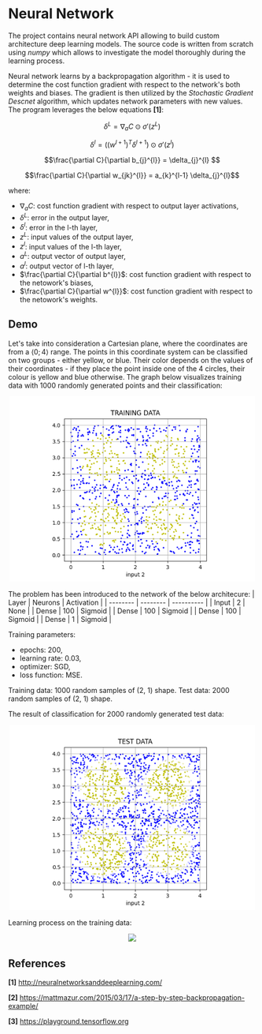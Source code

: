 
# Neural Network
The project contains neural network API allowing to build custom architecture deep learning models. The source code is written from scratch using _numpy_ which allows to investigate the model thoroughly during the learning process.

Neural network learns by a backpropagation algorithm - it is used to determine the cost function gradient with respect to the network's both weights and biases. The gradient is then utilized by the _Stochastic Gradient Descnet_ algorithm, which updates network parameters with new values. The program leverages the below equations __[1]__:
```math
\delta^{L} = \nabla_{a}C \odot \sigma ' (z^{L})
```
```math
\delta^{l} = ((w^{l+1})^{T}\delta^{l+1}) \odot \sigma ' (z^{l})
```
```math
\frac{\partial C}{\partial b_{j}^{l}} = \delta_{j}^{l} 
```
```math
\frac{\partial C}{\partial w_{jk}^{l}} = a_{k}^{l-1} \delta_{j}^{l}
```

where:
- $\nabla_{a}C$: cost function gradient with respect to output layer activations,
- $\delta^{L}$: error in the output layer,
- $\delta^{l}$: error in the l-th layer,
- $z^{L}$: input values of the output layer,
- $z^{l}$: input values of the l-th layer,
- $a^{L}$: output vector of output layer,
- $a^{l}$: output vector of l-th layer,
- $\frac{\partial C}{\partial b^{l}}$: cost function gradient with respect to the netowork's biases,
- $\frac{\partial C}{\partial w^{l}}$: cost function gradient with respect to the netowork's weights.

## Demo
Let's take into consideration a Cartesian plane, where the coordinates are from a $\langle 0; 4 \rangle$ range. The points in this coordinate system can be classified on two groups - either yellow, or blue. Their color depends on the values of their coordinates - if they place the point inside one of the 4 circles, their colour is yellow and blue otherwise. The graph below visualizes training data with 1000 randomly generated points and their classification:
<p align="center"><img src="plots/training1.png" width="500" class="center"/></p>

The problem has been introduced to the network of the below architecure:
|   Layer  |  Neurons | Activation |
| -------- | -------- | ---------- |
|   Input  | 2   | None |
|  Dense  | 100  | Sigmoid |
|  Dense  | 100  | Sigmoid |
|  Dense  | 100  | Sigmoid |
|  Dense  | 1  | Sigmoid |

Training parameters:
- epochs: 200,
- learning rate: 0.03,
- optimizer: SGD,
- loss function: MSE.

Training data: 1000 random samples of (2, 1) shape.
Test data: 2000 random samples of (2, 1) shape.

The result of classification for 2000 randomly generated test data:
<p align="center"><img src="plots/test1.png" width="500" class="center"/></p>

Learning process on the training data:
<p align="center"><img src="plots/anim1.gif" width="800" class="center"/></p>



## References
__[1]__ http://neuralnetworksanddeeplearning.com/

__[2]__ https://mattmazur.com/2015/03/17/a-step-by-step-backpropagation-example/

__[3]__ https://playground.tensorflow.org

